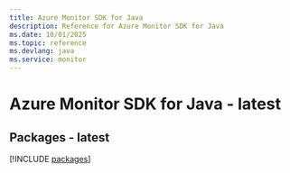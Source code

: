 ```yaml
---
title: Azure Monitor SDK for Java
description: Reference for Azure Monitor SDK for Java
ms.date: 10/01/2025
ms.topic: reference
ms.devlang: java
ms.service: monitor
---
```

# Azure Monitor SDK for Java - latest
## Packages - latest
[!INCLUDE [packages](monitor-index.md)]